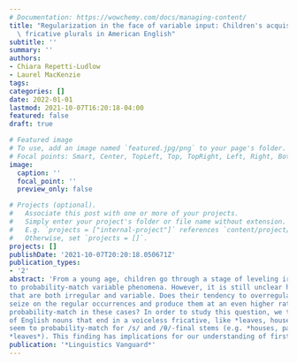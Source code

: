 ```yaml
---
# Documentation: https://wowchemy.com/docs/managing-content/
title: "Regularization in the face of variable input: Children's acquisition of stem-final\
  \ fricative plurals in American English"
subtitle: ''
summary: ''
authors:
- Chiara Repetti-Ludlow
- Laurel MacKenzie
tags:
categories: []
date: 2022-01-01
lastmod: 2021-10-07T16:20:18-04:00
featured: false
draft: true

# Featured image
# To use, add an image named `featured.jpg/png` to your page's folder.
# Focal points: Smart, Center, TopLeft, Top, TopRight, Left, Right, BottomLeft, Bottom, BottomRight.
image:
  caption: ''
  focal_point: ''
  preview_only: false

# Projects (optional).
#   Associate this post with one or more of your projects.
#   Simply enter your project's folder or file name without extension.
#   E.g. `projects = ["internal-project"]` references `content/project/deep-learning/index.md`.
#   Otherwise, set `projects = []`.
projects: []
publishDate: '2021-10-07T20:20:18.050671Z'
publication_types:
- '2'
abstract: 'From a young age, children go through a stage of leveling irregular forms. They are also known
to probability-match variable phenomena. However, it is still unclear how children treat phenomena
that are both irregular and variable. Does their tendency to overregularize take over, leading them to
seize on the regular occurrences and produce them at an even higher rate than adults, or do children
probability-match in these cases? In order to study this question, we turn to the variably-voiced plurals
of English nouns that end in a voiceless fricative, like *leaves, houses,* and *paths*. We find that children
seem to probability-match for /s/ and /θ/-final stems (e.g. *houses, paths*), but not for /f/-final stems (e.g.
*leaves*). This finding has implications for our understanding of first language acquisition, and how learners acquire words with multiple processing requirements.'
publication: '*Linguistics Vanguard*'
---
```

